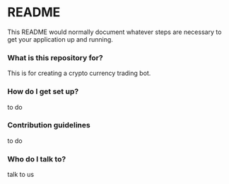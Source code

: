 # README #

This README would normally document whatever steps are necessary to get your application up and running.

### What is this repository for? ###

This is for creating a crypto currency trading bot.

### How do I get set up? ###

to do

### Contribution guidelines ###

to do

### Who do I talk to? ###

talk to us